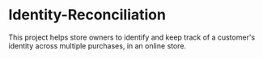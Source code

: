 # Identity-Reconciliation
This project helps store owners to identify and keep track of a customer's identity across multiple purchases, in an online store.
